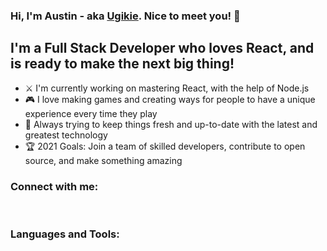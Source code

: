 ### Hi, I'm Austin - aka [Ugikie][website]. Nice to meet you! 👋

## I'm a Full Stack Developer who loves React, and is ready to make the next big thing!

- ⚔ I'm currently working on mastering React, with the help of Node.js
- 🎮 I love making games and creating ways for people to have a unique experience every time they play
- 📅 Always trying to keep things fresh and up-to-date with the latest and greatest technology
- 🏆 2021 Goals: Join a team of skilled developers, contribute to open source, and make something amazing

### Connect with me:

<br />

### Languages and Tools:

<br />
<br />

[website]: https://www.austinadam.com
[linkedin]: https://www.linkedin.com/in/austin-adam-56771068/
